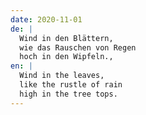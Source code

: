 ```yaml
---
date: 2020-11-01
de: |
  Wind in den Blättern,
  wie das Rauschen von Regen
  hoch in den Wipfeln.,
en: |
  Wind in the leaves,
  like the rustle of rain
  high in the tree tops.
---
```

